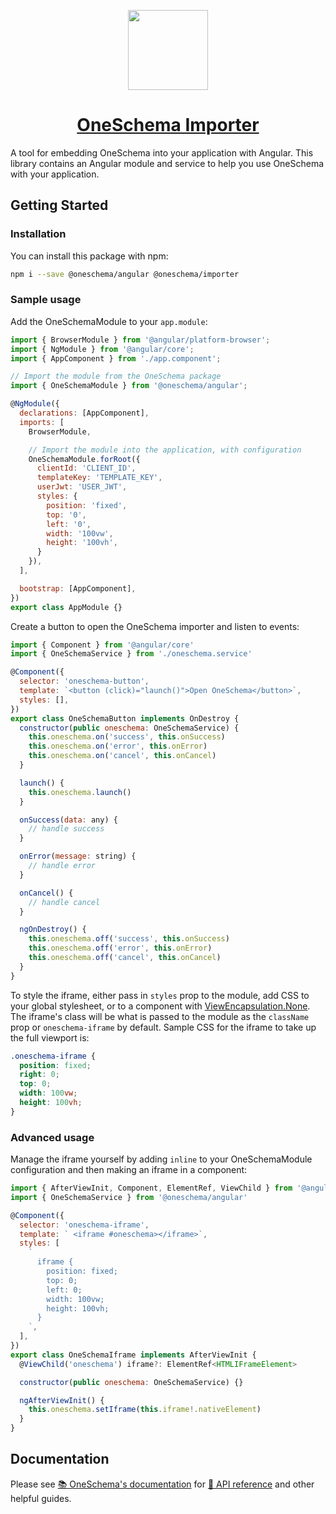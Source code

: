 <p align="center">
  <a href="https://www.oneschema.co/">
    <img src="https://uploads-ssl.webflow.com/62902d243ad8aef519be0d3e/62902d243ad8ae4014be0e97_oneschema-256.png" height="128">
    <h1 align="center">OneSchema Importer</h1>
  </a>
</p>

A tool for embedding OneSchema into your application with Angular. This library contains an Angular module and service to help you use OneSchema with your application.

## Getting Started

### Installation

You can install this package with npm:

```bash
npm i --save @oneschema/angular @oneschema/importer
```

### Sample usage

Add the OneSchemaModule to your `app.module`:

```javascript
import { BrowserModule } from '@angular/platform-browser';
import { NgModule } from '@angular/core';
import { AppComponent } from './app.component';

// Import the module from the OneSchema package
import { OneSchemaModule } from '@oneschema/angular';

@NgModule({
  declarations: [AppComponent],
  imports: [
    BrowserModule,

    // Import the module into the application, with configuration
    OneSchemaModule.forRoot({
      clientId: 'CLIENT_ID',
      templateKey: 'TEMPLATE_KEY',
      userJwt: 'USER_JWT',
      styles: {
        position: 'fixed',
        top: '0',
        left: '0',
        width: '100vw',
        height: '100vh',
      }
    }),
  ],

  bootstrap: [AppComponent],
})
export class AppModule {}
```

Create a button to open the OneSchema importer and listen to events:

```javascript
import { Component } from '@angular/core'
import { OneSchemaService } from './oneschema.service'

@Component({
  selector: 'oneschema-button',
  template: `<button (click)="launch()">Open OneSchema</button>`,
  styles: [],
})
export class OneSchemaButton implements OnDestroy {
  constructor(public oneschema: OneSchemaService) {
    this.oneschema.on('success', this.onSuccess)
    this.oneschema.on('error', this.onError)
    this.oneschema.on('cancel', this.onCancel)
  }

  launch() {
    this.oneschema.launch()
  }

  onSuccess(data: any) {
    // handle success
  }

  onError(message: string) {
    // handle error
  }

  onCancel() {
    // handle cancel
  }

  ngOnDestroy() {
    this.oneschema.off('success', this.onSuccess)
    this.oneschema.off('error', this.onError)
    this.oneschema.off('cancel', this.onCancel)
  }
}
```

To style the iframe, either pass in `styles` prop to the module, add CSS to your global stylesheet, or to a component with [ViewEncapsulation.None](https://angular.io/guide/view-encapsulation). The iframe's class will be what is passed to the module as the `className` prop or `oneschema-iframe` by default. Sample CSS for the iframe to take up the full viewport is:
```css
.oneschema-iframe {
  position: fixed;
  right: 0;
  top: 0;
  width: 100vw;
  height: 100vh;
}
```

### Advanced usage

Manage the iframe yourself by adding `inline` to your OneSchemaModule configuration and then making an iframe in a component:
```javascript
import { AfterViewInit, Component, ElementRef, ViewChild } from '@angular/core'
import { OneSchemaService } from '@oneschema/angular'

@Component({
  selector: 'oneschema-iframe',
  template: ` <iframe #oneschema></iframe>`,
  styles: [
    `
      iframe {
        position: fixed;
        top: 0;
        left: 0;
        width: 100vw;
        height: 100vh;
      }
    `,
  ],
})
export class OneSchemaIframe implements AfterViewInit {
  @ViewChild('oneschema') iframe?: ElementRef<HTMLIFrameElement>

  constructor(public oneschema: OneSchemaService) {}

  ngAfterViewInit() {
    this.oneschema.setIframe(this.iframe!.nativeElement)
  }
}
```

## Documentation

Please see [📚 OneSchema's documentation](https://docs.oneschema.co/) for [📒 API reference](https://docs.oneschema.co/docs/angular#api-reference) and other helpful guides.

